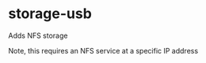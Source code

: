 storage-usb
===========

Adds NFS storage

Note, this requires an NFS service at a specific IP address

